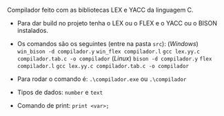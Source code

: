 Compilador feito com as bibliotecas LEX e YACC da linguagem C.

- Para dar build no projeto tenha o LEX ou o FLEX e o YACC ou o BISON instalados.
- Os comandos são os seguintes (entre na pasta `src`): 
(*Windows*)
`win_bison -d compilador.y`
`win_flex compilador.l`
`gcc lex.yy.c compilador.tab.c -o compilador`
(*Linux*)
`bison -d compilador.y`
`flex compilador.l`
`gcc lex.yy.c compilador.tab.c -o compilador`
- Para rodar o comando é: `.\compilador.exe` ou `.\compilador`

- Tipos de dados: `number` e `text`
- Comando de print: `print <var>;`
